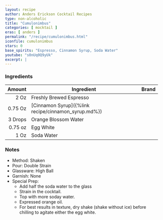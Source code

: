 ```yaml
---
layout: recipe
author: Anders Erickson Cocktail Recipes
type: non-alcoholic
title: "Cumulonimbus"
categories: [ mocktail ]
eras: [ anders ]
permalink: "/recipe/cumulonimbus.html"
iconfile: cumulonimbus
stars: 0
base_spirits: "Espresso, Cinnamon Syrup, Soda Water"
youtube: "s0nUq0Q9yUk"
excerpt: |
---
```


### Ingredients

|  Amount | Ingredient                                          | Brand |
| ------: | --------------------------------------------------- | ----- |
|    2 Oz | Freshly Brewed Espresso                             |
| 0.75 Oz | [Cinnamon Syrup]({%link recipe/cinnamon_syrup.md%}) |
| 3 Drops | Orange Blossom Water                                |
| 0.75 oz | Egg White                                           |
|    1 Oz | Soda Water                                          |

### Notes

- Method: Shaken
- Pour: Double Strain
- Glassware: High Ball
- Garnish: None
- Special Prep: 
  - Add half the soda water to the glass
  - Strain in the cocktail. 
  - Top with more soday water. 
  - Expressed orange oil. 
  - For best results in texture, dry shake (shake without ice) before chilling to agitate either the egg white.

